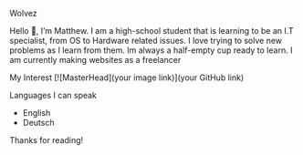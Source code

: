 Wolvez

Hello 👋, I’m Matthew. I am a high-school student that is learning to be an I.T specialist, from OS to Hardware related issues. I love trying to solve new problems as I learn from them. Im always a half-empty cup ready to learn. I am currently making websites as a freelancer


My Interest
[![MasterHead](your image link)](your GitHub link)

Languages I can speak
- English
- Deutsch


Thanks for reading!
